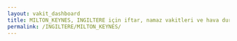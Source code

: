 ```yaml
---
layout: vakit_dashboard
title: MILTON_KEYNES, INGILTERE için iftar, namaz vakitleri ve hava durumu - ilçe/eyalet seç
permalink: /INGILTERE/MILTON_KEYNES/
---
```


<script type="text/javascript">
  var GLOBAL_COUNTRY = 'INGILTERE';
  var GLOBAL_CITY = 'MILTON_KEYNES';
  var GLOBAL_STATE = '';
  var lat = 72;
  var lon = 21;
</script>
